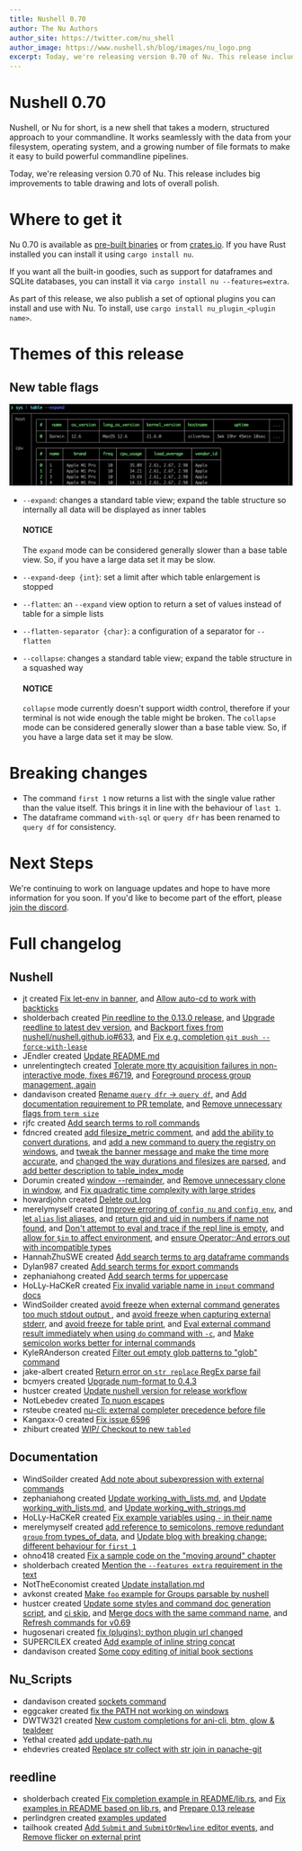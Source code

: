 ```yaml
---
title: Nushell 0.70
author: The Nu Authors
author_site: https://twitter.com/nu_shell
author_image: https://www.nushell.sh/blog/images/nu_logo.png
excerpt: Today, we're releasing version 0.70 of Nu. This release includes big improvements to table drawing and lots of overall polish.
---
```


# Nushell 0.70

Nushell, or Nu for short, is a new shell that takes a modern, structured approach to your commandline. It works seamlessly with the data from your filesystem, operating system, and a growing number of file formats to make it easy to build powerful commandline pipelines.

Today, we're releasing version 0.70 of Nu. This release includes big improvements to table drawing and lots of overall polish.

<!-- more -->

# Where to get it

Nu 0.70 is available as [pre-built binaries](https://github.com/nushell/nushell/releases/tag/0.70.0) or from [crates.io](https://crates.io/crates/nu). If you have Rust installed you can install it using `cargo install nu`.

If you want all the built-in goodies, such as support for dataframes and SQLite databases, you can install it via `cargo install nu --features=extra`.

As part of this release, we also publish a set of optional plugins you can install and use with Nu. To install, use `cargo install nu_plugin_<plugin name>`.

# Themes of this release

## New table flags

![Expanded table](../assets/images/0_70_table_expand.png)

 -  `--expand`: changes a standard table view; expand the table structure so internally all data will be displayed as inner tables
    
    #### **NOTICE**
    The `expand` mode can be considered generally slower than a base table view.
    So, if you have a large data set it may be slow.
    
 -  `--expand-deep {int}`: set a limit after which table enlargement is stopped
 -  `--flatten`: an `--expand` view option to return a set of values instead of table for a simple lists
 -  `--flatten-separator {char}`: a configuration of a separator for `--flatten`
 -  `--collapse`: changes a standard table view; expand the table structure in a squashed way
    
    #### **NOTICE**
    `collapse` mode currently doesn't support width control, therefore if your terminal is not wide enough the table might be broken.
    The `collapse` mode can be considered generally slower than a base table view.
    So, if you have a large data set it may be slow.

# Breaking changes

- The command `first 1` now returns a list with the single value rather than the value itself. This brings it in line with the behaviour of `last 1`.
- The dataframe command `with-sql` or `query dfr` has been renamed to `query df` for consistency.

# Next Steps

We're continuing to work on language updates and hope to have more information for you soon. If you'd like to become part of the effort, please [join the discord](https://discord.gg/NtAbbGn).

# Full changelog

## Nushell

- jt created [Fix let-env in banner](https://github.com/nushell/nushell/pull/6795), and [Allow auto-cd to work with backticks](https://github.com/nushell/nushell/pull/6728)
- sholderbach created [Pin reedline to the 0.13.0 release](https://github.com/nushell/nushell/pull/6789), and [Upgrade reedline to latest dev version](https://github.com/nushell/nushell/pull/6778), and [Backport fixes from nushell/nushell.github.io#633](https://github.com/nushell/nushell/pull/6712), and [Fix e.g. completion `git push --force-with-lease`](https://github.com/nushell/nushell/pull/6702)
- JEndler created [Update README.md](https://github.com/nushell/nushell/pull/6782)
- unrelentingtech created [Tolerate more tty acquisition failures in non-interactive mode, fixes #6719](https://github.com/nushell/nushell/pull/6779), and [Foreground process group management, again](https://github.com/nushell/nushell/pull/6584)
- dandavison created [Rename `query dfr` -> `query df`](https://github.com/nushell/nushell/pull/6777), and [Add documentation requirement to PR template](https://github.com/nushell/nushell/pull/6749), and [Remove unnecessary flags from `term size`](https://github.com/nushell/nushell/pull/6651)
- rjfc created [Add search terms to roll commands](https://github.com/nushell/nushell/pull/6761)
- fdncred created [add filesize_metric comment](https://github.com/nushell/nushell/pull/6760), and [add the ability to convert durations](https://github.com/nushell/nushell/pull/6723), and [add a new command to query the registry on windows](https://github.com/nushell/nushell/pull/6670), and [tweak the banner message and make the time more accurate](https://github.com/nushell/nushell/pull/6641), and [changed the way durations and filesizes are parsed](https://github.com/nushell/nushell/pull/6640), and [add better description to table_index_mode](https://github.com/nushell/nushell/pull/6637)
- Dorumin created [window --remainder](https://github.com/nushell/nushell/pull/6738), and [Remove unnecessary clone in window](https://github.com/nushell/nushell/pull/6729), and [Fix quadratic time complexity with large strides](https://github.com/nushell/nushell/pull/6727)
- howardjohn created [Delete out.log](https://github.com/nushell/nushell/pull/6731)
- merelymyself created [Improve erroring of `config nu` and `config env`](https://github.com/nushell/nushell/pull/6730), and [let `alias` list aliases](https://github.com/nushell/nushell/pull/6717), and [return gid and uid in numbers if name not found](https://github.com/nushell/nushell/pull/6684), and [Don't attempt to eval and trace if the repl line is empty](https://github.com/nushell/nushell/pull/6674), and [allow for `$in` to affect environment](https://github.com/nushell/nushell/pull/6649), and [ensure Operator::And errors out with incompatible types](https://github.com/nushell/nushell/pull/6638)
- HannahZhuSWE created [Add search terms to arg dataframe commands](https://github.com/nushell/nushell/pull/6724)
- Dylan987 created [Add search terms for export commands](https://github.com/nushell/nushell/pull/6722)
- zephaniahong created [Add search terms for uppercase](https://github.com/nushell/nushell/pull/6720)
- HoLLy-HaCKeR created [Fix invalid variable name in `input` command docs](https://github.com/nushell/nushell/pull/6716)
- WindSoilder created [avoid freeze when external command generates too much stdout output ](https://github.com/nushell/nushell/pull/6715), and [avoid freeze when capturing external stderr](https://github.com/nushell/nushell/pull/6700), and [avoid freeze for table print](https://github.com/nushell/nushell/pull/6688), and [Eval external command result immediately when using `do` command with `-c`](https://github.com/nushell/nushell/pull/6645), and [Make semicolon works better for internal commands](https://github.com/nushell/nushell/pull/6643)
- KyleRAnderson created [Filter out empty glob patterns to "glob" command](https://github.com/nushell/nushell/pull/6707)
- jake-albert created [Return error on `str replace` RegEx parse fail](https://github.com/nushell/nushell/pull/6695)
- bcmyers created [Upgrade num-format to 0.4.3](https://github.com/nushell/nushell/pull/6694)
- hustcer created [Update nushell version for release workflow](https://github.com/nushell/nushell/pull/6666)
- NotLebedev created [To nuon escapes](https://github.com/nushell/nushell/pull/6660)
- rsteube created [nu-cli: external completer precedence before file](https://github.com/nushell/nushell/pull/6652)
- Kangaxx-0 created [Fix issue 6596](https://github.com/nushell/nushell/pull/6603)
- zhiburt created [WIP/ Checkout to new `tabled`](https://github.com/nushell/nushell/pull/6286)


## Documentation


- WindSoilder created [Add note about subexpression with external commands](https://github.com/nushell/nushell.github.io/pull/641)
- zephaniahong created [Update working_with_lists.md](https://github.com/nushell/nushell.github.io/pull/638), and [Update working_with_lists.md](https://github.com/nushell/nushell.github.io/pull/637), and [Update working_with_strings.md](https://github.com/nushell/nushell.github.io/pull/636)
- HoLLy-HaCKeR created [Fix example variables using `-` in their name](https://github.com/nushell/nushell.github.io/pull/635)
- merelymyself created [add reference to semicolons, remove redundant `group` from types_of_data](https://github.com/nushell/nushell.github.io/pull/634), and [Update blog with breaking change: different behaviour for `first 1`](https://github.com/nushell/nushell.github.io/pull/615)
- ohno418 created [Fix a sample code on the "moving around" chapter](https://github.com/nushell/nushell.github.io/pull/632)
- sholderbach created [Mention the `--features extra` requirement in the text](https://github.com/nushell/nushell.github.io/pull/630)
- NotTheEconomist created [Update installation.md](https://github.com/nushell/nushell.github.io/pull/629)
- avkonst created [Make `foo` example for Groups parsable by nushell](https://github.com/nushell/nushell.github.io/pull/628)
- hustcer created [Update some styles and command doc generation script](https://github.com/nushell/nushell.github.io/pull/627), and [ci skip](https://github.com/nushell/nushell.github.io/pull/626), and [Merge docs with the same command name](https://github.com/nushell/nushell.github.io/pull/625), and [Refresh commands for v0.69](https://github.com/nushell/nushell.github.io/pull/616)
- hugosenari created [fix (plugins): python plugin url changed](https://github.com/nushell/nushell.github.io/pull/624)
- SUPERCILEX created [Add example of inline string concat](https://github.com/nushell/nushell.github.io/pull/621)
- dandavison created [Some copy editing of initial book sections ](https://github.com/nushell/nushell.github.io/pull/620)

## Nu_Scripts

- dandavison created [sockets command](https://github.com/nushell/nu_scripts/pull/306)
- eggcaker created [fix the PATH not working on windows](https://github.com/nushell/nu_scripts/pull/305)
- DWTW321 created [New custom completions for ani-cli, btm, glow & tealdeer](https://github.com/nushell/nu_scripts/pull/304)
- Yethal created [add update-path.nu](https://github.com/nushell/nu_scripts/pull/303)
- ehdevries created [Replace str collect with str join in panache-git](https://github.com/nushell/nu_scripts/pull/301)

## reedline

- sholderbach created [Fix completion example in README/lib.rs](https://github.com/nushell/reedline/pull/497), and [Fix examples in README based on lib.rs](https://github.com/nushell/reedline/pull/496), and [Prepare 0.13 release](https://github.com/nushell/reedline/pull/495)
- perlindgren created [examples updated](https://github.com/nushell/reedline/pull/493)
- tailhook created [Add `Submit` and `SubmitOrNewline` editor events](https://github.com/nushell/reedline/pull/490), and [Remove flicker on external print](https://github.com/nushell/reedline/pull/488)
